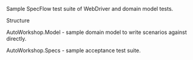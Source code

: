 Sample SpecFlow test suite of WebDriver and domain model tests.

Structure

AutoWorkshop.Model - sample domain model to write scenarios against directly.

AutoWorkshop.Specs - sample acceptance test suite.
